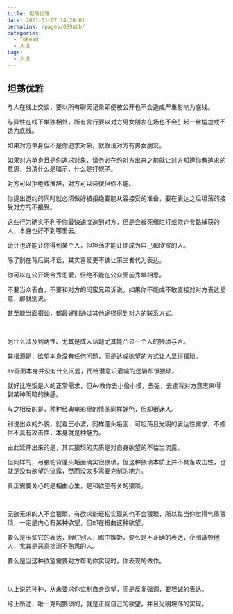 ```yaml
---
title: 坦荡优雅
date: 2021-01-07 14:20:01
permalink: /pages/089abb/
categories:
  - ToRead
  - 人设
tags:
  - 人设
---
```




## 坦荡优雅

与人在线上交谈，要以所有聊天记录即便被公开也不会造成严重影响为底线。

与异性在线下单独相处，所有言行要以对方男女朋友在场也不会引起一丝尴尬或不适为底线。

如果对方单身但不是你追求对象，就假设对方有男女朋友。

如果对方单身且是你追求对象，请务必在约对方出来之前就让对方知道你有追求的意思，分清什么是暗示，什么是打幌子。

对方可以拒绝或推辞，对方可以装傻但你不能。

你提出邀约的同时就必须做好被拒绝要能从容接受的准备，要在表达之后坦荡的接受对方的不接受。

这些行为确实不利于你最快速度追到对方，但是会被死缠烂打或欺诈套路捕获的人，本身也好不到哪里去。

诡计也许能让你得到某个人，但坦荡才能让你成为自己都欣赏的人。

除了别在背后说坏话，其实喜爱更不该让第三者代为表达。

你可以在公开场合秀恩爱，但绝不能在公众面前秀单相思。

不要当众表白，不要和对方的闺蜜兄弟诉说，如果你不能或不敢直接对对方表达爱意，那就别说。

甚至能当面搭讪，都最好别通过其他途径得到对方的联系方式。

</br>

为什么涉及到两性、尤其是成人话题尤其能凸显一个人的猥琐与否。

其根源是，欲望本身没有任何问题，而是达成欲望的方式让人显得猥琐。

av画面本身并没有什么问题，而给潜意识灌输的逻辑却很猥琐。

就好比吃饭是人的正常需求，但Av教你去小偷小摸，去强，去违背对方意志来得到某种阴暗的快感。

与之相反的是，种种经典电影里的情圣同样好色，但却很迷人。

别说出众的外貌，就看王小波，同样蓬头垢面，可坦荡且光明的表达性需求，不媚俗不具有攻击性，本身就是种魅力。

由此延伸出来的是，其实猥琐的实质是对自身欲望的不恰当流露。

但同样的，弓腰驼背蓬头垢面确实很猥琐，但这种猥琐本质上并不具备攻击性，也就是没有欲望的流露，然而没太多需要克制的地方。

真正需要关心的是相由心生，是和欲望有关的猥琐。

</br>

无欲无求的人不会猥琐，有欲求能轻松实现的也不会猥琐，所以每当你觉得气质猥琐，一定是内心有某种欲望，但却在扭曲这种欲望。

要么是压抑它的表达，眼红别人，暗中嫉妒，要么是不正确的表达，企图诋毁他人，尤其是恶意揣测不熟悉的人。

要么是当这种欲望需要对方帮助你实现时，你表现的做作。

</br>

以上说的种种，从未要求你克制自身欲望，而是反复强调，要坦诚的表达。

综上所述，唯一克制猥琐的，就是正视自己的欲望，并且光明坦荡的实现。
